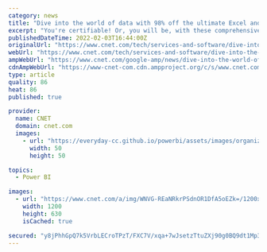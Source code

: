```yaml
---
category: news
title: "Dive into the world of data with 98% off the ultimate Excel and Power BI certification bundle"
excerpt: "You're certifiable! Or, you will be, with these comprehensive courses. Learn step-by-step the ins-and-outs of data science with over 60 hours of coursework on Excel, Power BI and more so that you can acquire the skills and knowledge necessary for achieving ..."
publishedDateTime: 2022-02-03T16:44:00Z
originalUrl: "https://www.cnet.com/tech/services-and-software/dive-into-the-world-of-data-with-98-off-the-ultimate-excel-and-power-bi-certification-bundle/"
webUrl: "https://www.cnet.com/tech/services-and-software/dive-into-the-world-of-data-with-98-off-the-ultimate-excel-and-power-bi-certification-bundle/"
ampWebUrl: "https://www.cnet.com/google-amp/news/dive-into-the-world-of-data-with-98-off-the-ultimate-excel-and-power-bi-certification-bundle/"
cdnAmpWebUrl: "https://www-cnet-com.cdn.ampproject.org/c/s/www.cnet.com/google-amp/news/dive-into-the-world-of-data-with-98-off-the-ultimate-excel-and-power-bi-certification-bundle/"
type: article
quality: 86
heat: 86
published: true

provider:
  name: CNET
  domain: cnet.com
  images:
    - url: "https://everyday-cc.github.io/powerbi/assets/images/organizations/cnet.com-50x50.jpg"
      width: 50
      height: 50

topics:
  - Power BI

images:
  - url: "https://www.cnet.com/a/img/WNVG-REaNRkrPSdnOR1DfA5oEZk=/1200x630/2022/02/03/45ad8d1b-67f9-4536-91c6-a247847aea7e/excelbundle.jpg"
    width: 1200
    height: 630
    isCached: true

secured: "y8jPhhGpQ7k5VrbLECroTPzT/FXC7V/xqa+7wJsetzTtuZXj90g0BQ9dt1Mp3/hVf/Kr4c8zGCwFrw/cer0fZfTWQmAiFnU0g4bCxaoZrmK/KX5d3PZ0kPg4jkUTg9QM5sfpQ3zv4Q5fIDNyB7rzrcoQcYLH6G27Jx+2lCZ79AtH46msjFrSr0MTHXlDs7S6qLkXNXaccnljabLx0ZUcNPNoHnuo+SxVFDQvPU7/NkHcwuG8imCfZE1894amLCJUcxxC3eVyh6cr50TDvqRLm6rNqMqLosdt41LBaeiYaaXtagOG7dmY1AdQJS+c6HgaAkrqjyXKJ3q4LZdD+8OEst7xT44pAICXgrzI9M6lUAg=;L+UA2Rsh/aaz1i3hMhZ//g=="
---
```


